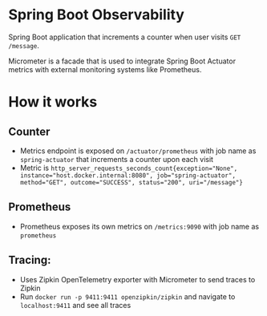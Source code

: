 # Spring Boot Observability

Spring Boot application that increments a counter when user visits `GET /message`.

Micrometer is a facade that is used to integrate Spring Boot Actuator metrics with external monitoring systems like Prometheus.

# How it works
## Counter
- Metrics endpoint is exposed on `/actuator/prometheus` with job name as `spring-actuator` that increments a counter upon each visit
- Metric is `http_server_requests_seconds_count{exception="None", instance="host.docker.internal:8080", job="spring-actuator", method="GET", outcome="SUCCESS", status="200", uri="/message"}`

## Prometheus
- Prometheus exposes its own metrics on `/metrics:9090` with job name as `prometheus`

## Tracing:
- Uses Zipkin OpenTelemetry exporter with Micrometer to send traces to Zipkin
- Run `docker run -p 9411:9411 openzipkin/zipkin` and navigate to `localhost:9411` and see all traces